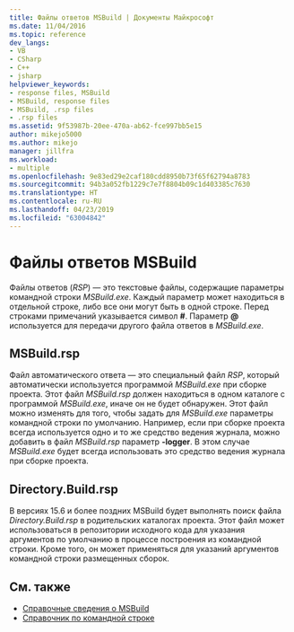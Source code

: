 ```yaml
---
title: Файлы ответов MSBuild | Документы Майкрософт
ms.date: 11/04/2016
ms.topic: reference
dev_langs:
- VB
- CSharp
- C++
- jsharp
helpviewer_keywords:
- response files, MSBuild
- MSBuild, response files
- MSBuild, .rsp files
- .rsp files
ms.assetid: 9f53987b-20ee-470a-ab62-fce997bb5e15
author: mikejo5000
ms.author: mikejo
manager: jillfra
ms.workload:
- multiple
ms.openlocfilehash: 9e83ed29e2caf180cdd8950b73f65f62794a8783
ms.sourcegitcommit: 94b3a052fb1229c7e7f8804b09c1d403385c7630
ms.translationtype: HT
ms.contentlocale: ru-RU
ms.lasthandoff: 04/23/2019
ms.locfileid: "63004842"
---
```

# <a name="msbuild-response-files"></a>Файлы ответов MSBuild
Файлы ответов (*RSP*) — это текстовые файлы, содержащие параметры командной строки *MSBuild.exe*. Каждый параметр может находиться в отдельной строке, либо все они могут быть в одной строке. Перед строками примечаний указывается символ **#**. Параметр **@** используется для передачи другого файла ответов в *MSBuild.exe*.

## <a name="msbuildrsp"></a>MSBuild.rsp
Файл автоматического ответа — это специальный файл *RSP*, который автоматически используется программой *MSBuild.exe* при сборке проекта. Этот файл *MSBuild.rsp* должен находиться в одном каталоге с программой *MSBuild.exe*, иначе он не будет обнаружен. Этот файл можно изменять для того, чтобы задать для *MSBuild.exe* параметры командной строки по умолчанию. Например, если при сборке проекта всегда используется одно и то же средство ведения журнала, можно добавить в файл *MSBuild.rsp* параметр **-logger**. В этом случае *MSBuild.exe* будет всегда использовать это средство ведения журнала при сборке проекта.

## <a name="directorybuildrsp"></a>Directory.Build.rsp
В версиях 15.6 и более поздних MSBuild будет выполнять поиск файла *Directory.Build.rsp* в родительских каталогах проекта.  Этот файл может использоваться в репозитории исходного кода для указания аргументов по умолчанию в процессе построения из командной строки.  Кроме того, он может применяться для указаний аргументов командной строки размещенных сборок.

## <a name="see-also"></a>См. также
- [Справочные сведения о MSBuild](../msbuild/msbuild-reference.md)
- [Справочник по командной строке](../msbuild/msbuild-command-line-reference.md)